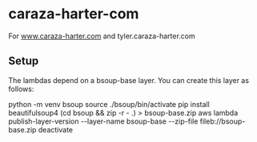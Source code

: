 # caraza-harter-com
For www.caraza-harter.com and tyler.caraza-harter.com

## Setup

The lambdas depend on a bsoup-base layer.  You can create this layer as follows:

python -m venv bsoup
source ./bsoup/bin/activate
pip install beautifulsoup4
(cd bsoup && zip -r - .) > bsoup-base.zip 
aws lambda publish-layer-version --layer-name bsoup-base --zip-file fileb://bsoup-base.zip 
deactivate

